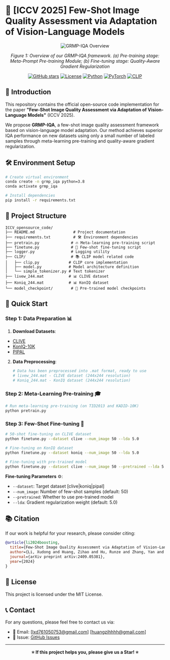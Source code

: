 # 🌟 [ICCV 2025] Few-Shot Image Quality Assessment via Adaptation of Vision-Language Models

<div align="center">

![GRMP-IQA Overview](https://tc.z.wiki/autoupload/f/D-USErAe7s9fQrmIZD6eFLN2XAfHAV9CE7VqFrO7cHayl5f0KlZfm6UsKj-HyTuv/20250723/Q4Ew/14657X5000/framework_final_0413.jpg)

*Figure 1: Overview of our GRMP-IQA framework. (a) Pre-training stage: Meta-Prompt Pre-training Module; (b) Fine-tuning stage: Quality-Aware Gradient Regularization*

[![GitHub stars](https://img.shields.io/github/stars/LXDxmu/GRMP-IQA.svg?style=social&label=Star)](https://github.com/LXDxmu/GRMP-IQA)
[![License](https://img.shields.io/badge/License-MIT-blue.svg)](LICENSE)
[![Python](https://img.shields.io/badge/Python-3.8+-red.svg)](https://www.python.org/)
[![PyTorch](https://img.shields.io/badge/PyTorch-1.12+-orange.svg)](https://pytorch.org/)
[![CLIP](https://img.shields.io/badge/CLIP-ViT--B%2F16-green.svg)](https://github.com/openai/CLIP)

</div>

## 📖 Introduction

This repository contains the official open-source code implementation for the paper **"Few-Shot Image Quality Assessment via Adaptation of Vision-Language Models"** (ICCV 2025).

We propose **GRMP-IQA**, a few-shot image quality assessment framework based on vision-language model adaptation. Our method achieves superior IQA performance on new datasets using only a small number of labeled samples through meta-learning pre-training and quality-aware gradient regularization.

## 🛠️ Environment Setup

```bash
# Create virtual environment
conda create -n grmp_iqa python=3.8
conda activate grmp_iqa

# Install dependencies
pip install -r requirements.txt
```

## 📁 Project Structure

```
ICCV_opensource_code/
├── README.md                 # Project documentation
├── requirements.txt          # 🛠️ Environment dependencies
├── pretrain.py              # 🔥 Meta-learning pre-training script
├── finetune.py              # 🎯 Few-shot fine-tuning script  
├── logger.py                # Logging utility
├── CLIP/                    # 📚 CLIP model related code
│   ├── clip.py             # CLIP core implementation
│   ├── model.py            # Model architecture definition
│   └── simple_tokenizer.py # Text tokenizer
├── livew_244.mat           # 📊 CLIVE dataset
├── Koniq_244.mat           # 📊 KonIQ dataset
└── model_checkpoint/        # 💾 Pre-trained model checkpoints
```

## 🚀 Quick Start

### Step 1: Data Preparation 📊

1. **Download Datasets**:
- [CLIVE](https://live.ece.utexas.edu/research/ChallengeDB/index.html) 
 - [KonIQ-10K](http://database.mmsp-kn.de/koniq-10k-database.html)
 - [PIPAL](https://www.jasongt.com/projectpages/pipal.html)

2. **Data Preprocessing**:
   ```bash
   # Data has been preprocessed into .mat format, ready to use
   # livew_244.mat - CLIVE dataset (244x244 resolution)
   # Koniq_244.mat - KonIQ dataset (244x244 resolution)
   ```

### Step 2: Meta-Learning Pre-training 🎓

```bash
# Run meta-learning pre-training (on TID2013 and KADID-10K)
python pretrain.py
```
### Step 3: Few-Shot Fine-tuning 🎯

```bash
# 50-shot fine-tuning on CLIVE dataset
python finetune.py --dataset clive --num_image 50 --lda 5.0

# Fine-tuning on KonIQ dataset  
python finetune.py --dataset koniq --num_image 50 --lda 5.0

# Fine-tuning with pre-trained model
python finetune.py --dataset clive --num_image 50 --pretrained --lda 5.0
```

**Fine-tuning Parameters** ⚙️:
- `--dataset`: Target dataset [clive|koniq|pipal]
- `--num_image`: Number of few-shot samples (default: 50)
- `--pretrained`: Whether to use pre-trained model
- `--lda`: Gradient regularization weight (default: 5.0)

## 📚 Citation

If our work is helpful for your research, please consider citing:

```bibtex
@article{li2024boosting,
  title={Few-Shot Image Quality Assessment via Adaptation of Vision-Language Models},
  author={Li, Xudong and Huang, Zihao and Hu, Runze and Zhang, Yan and Cao, Liujuan and Ji, Rongrong},
  journal={arXiv preprint arXiv:2409.05381},
  year={2024}
}
```


## 📄 License

This project is licensed under the MIT License.



## 📞 Contact

For any questions, please feel free to contact us via:

- 📧 Email: [lxd761050753@gmail.com] 
            [huangzihhhh@gmail.com]
- 🐛 Issue: [GitHub Issues](https://github.com/LXDxmu/GRMP-IQA/issues)

---

<div align="center">

**⭐ If this project helps you, please give us a Star! ⭐**
</div>
